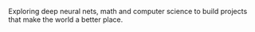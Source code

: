 Exploring deep neural nets, math and computer science to build projects that make the world a better place.
